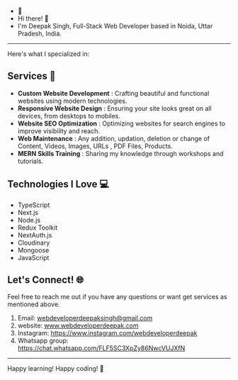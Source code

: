  - 👀
 - Hi there! 👋
 - I'm Deepak Singh, Full-Stack Web Developer based in Noida, Uttar Pradesh, India.
____________________________________________________________________________________________________

Here's what I specialized in:

## Services 🚀

- **Custom Website Development**   : Crafting beautiful and functional websites using modern technologies.
- **Responsive Website Design**    : Ensuring your site looks great on all devices, from desktops to mobiles.
- **Website SEO Optimization**     : Optimizing websites for search engines to improve visibility and reach.
- **Web Maintenance**              : Any addition, updation, deletion or change of Content, Videos, Images, URLs , PDF Files, Products.
- **MERN Skills Training**         : Sharing my knowledge through workshops and tutorials.

## Technologies I Love 💻
- TypeScript
- Next.js
- Node.js
- Redux Toolkit
- NextAuth.js
- Cloudinary
- Mongoose
- JavaScript

## Let's Connect! 🌐
Feel free to reach me out if you have any questions or want get services as mentioned above.

  1.  Email: webdeveloperdeepaksingh@gmail.com
  2.  website: www.webdeveloperdeepak.com
  3.  Instagram: https://www.instagram.com/webdeveloperdeepak
  4.  Whatsapp group: https://chat.whatsapp.com/FLF5SC3XpZy86NwcVUJXfN
______________________________________________________________________________________________________

Happy learning! Happy coding! 🎉


